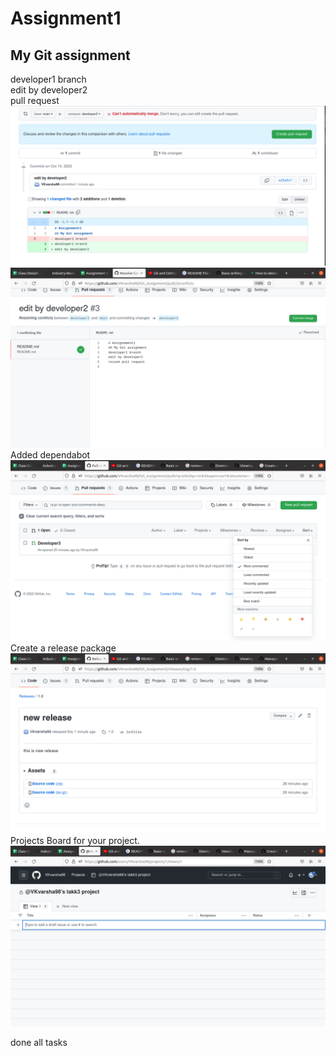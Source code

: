 # Assignment1
## My Git assignment

developer1 branch<br>
edit by developer2 <br>
pull request<br>
![create pull request](https://github.com/VKvarsha98/Git_Assignment/blob/main/task3/pull%20request.png)
![merge pull request](https://github.com/VKvarsha98/Git_Assignment/blob/main/task3/commitmerge.png)
Added dependabot<br>
![dependa bot](https://github.com/VKvarsha98/Git_Assignment/blob/main/task3/dependabot.png)
Create a release package<br>
![release package](https://github.com/VKvarsha98/Git_Assignment/blob/main/task3/newrelease.png)
Projects Board for your project.
![project board](https://github.com/VKvarsha98/Git_Assignment/blob/main/task3/project.png)

done all tasks
